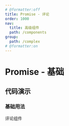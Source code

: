 ```yaml
---
# @formatter:off
title: Promise - 评论
order: 1000
nav:
  title: 高级组件
  path: /components
group:
  path: /complex
# @formatter:on
---
```


# Promise - 基础

## 代码演示

### 基础用法

评论组件

<code src="./comment.tsx"  background="#f0f2f5" inline/>
